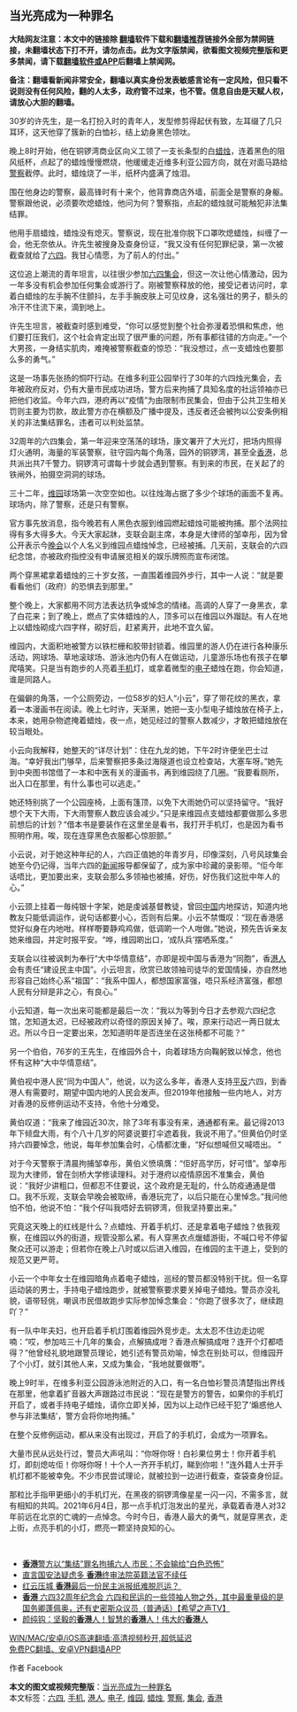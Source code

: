  <h2>当光亮成为一种罪名</h2> <p class="notice"><b>大陆网友注意：本文中的链接除 <a href="https://github.com/bannedbook/fanqiang" >翻墙</a>软件下载和<a href="https://github.com/killgcd/justmysocks/blob/master/README.md">翻墙推荐</a>链接外全部为禁网链接，未翻墙状态下打不开，请勿点击。此为文字版禁闻，欲看图文视频完整版和更多禁闻，请下载<a href="https://github.com/bannedbook/fanqiang">翻墙软件或APP</a>后翻墙上禁闻网。</p><p>备注：翻墙看新闻非常安全，翻墙以真实身份发表敏感言论有一定风险，但只看不说则没有任何风险，翻的人太多，政府管不过来，也不管。信息自由是天赋人权，请放心大胆的翻墙。</b></p>  <div class="entry">  <p>30岁的许先生，是一名打扮入时的青年人，发型修剪得起伏有致，左耳缀了几只耳环，这天他穿了簇新的白恤衫，结上幼身黑色领呔。</p> <p>晚上8时开始，他在铜锣湾商业区向义工领了一支长条型的白<a href="https://www.bannedbook.org/bnews/tag/%E8%9C%A1%E7%83%9B/" class="st_tag internal_tag" rel="tag" title="标签 蜡烛 下的日志">蜡烛</a>，连着黑色的阻风纸杯，点起了的蜡烛慢慢燃烧，他缓缓走近维多利亚公园方向，就在对面马路给<a href="https://www.bannedbook.org/bnews/tag/%e8%ad%a6%e5%af%9f/" class="st_tag internal_tag" rel="tag" title="标签 警察 下的日志">警察</a>截停。此时，蜡烛烧了一半，纸杯内盛满了烛泪。</p> <p>围在他身边的警察，最高锋时有十来个，他背靠商店外墙，前面全是警察的身躯。警察跟他说，必须要吹熄蜡烛，他问为何？警察指，点起的蜡烛就可能触犯非法集结罪。</p> <p>他用手扇蜡烛，蜡烛没有熄灭。警察说，现在批准你脱下口罩吹熄蜡烛，纠缠了一会，他无奈依从。许先生被搜身及查身份证，“我又没有任何犯罪纪录，第一次被截查就给了<span class='wp_keywordlink'><a href="https://www.bannedbook.org/forum2/topic2509.html" title="《中国六四真相》" target="_blank">六四</a></span>。我甘心情愿，为了前人的付出。”</p> <p>这位追上潮流的青年坦言，以往很少参加<a href="https://www.bannedbook.org/bnews/tag/%e5%85%ad%e5%9b%9b/" class="st_tag internal_tag" rel="tag" title="标签 六四 下的日志">六四</a><a href="https://www.bannedbook.org/bnews/tag/%E9%9B%86%E4%BC%9A/" class="st_tag internal_tag" rel="tag" title="标签 集会 下的日志">集会</a>，但这一次让他心情激动，因为一年多没有机会参加任何集会或游行了。刚被警察释放的他，接受记者访问时，拿着白蜡烛的左手腕不住颤抖，左手手腕皮肤上可见纹身，这名强壮的男子，额头的冷汗不住流下来，滴到地上。</p> <p>许先生坦言，被截查时感到难受，“你可以感觉到整个社会弥漫着恐惧和焦虑，他们要打压我们，这个社会肯定出现了很严重的问题，所有事都往错的方向走。”一个大男孩，一身结实肌肉，难掩被警察截查的惊恐：“我没想过，点一支蜡烛也要那么多的勇气。”</p> <p>这是一场事先张扬的恫吓行动。在维多利亚公园举行了30年的六四烛光集会，去年被政府反对，仍有大量市民成功进场，警方后来拘捕了具知名度的社运领袖亦已把他们收监。今年六四，港府再以“疫情”为由限制市民集会，但由于公共卫生相关罚则主要为罚款，故此警方亦在横额及广播中提及，违反者还会被拘以公安条例相关的非法集结罪名，违者可以判处监禁。</p> <p>32周年的六四集会，第一年迎来空荡荡的球场，康文署开了大光灯，把场内照得灯火通明，海量的军装警察，驻守园内每个角落，园外的铜锣湾，甚至全<a href="https://www.bannedbook.org/bnews/tag/%e9%a6%99%e6%b8%af/" class="st_tag internal_tag" rel="tag" title="标签 香港 下的日志">香港</a>，总共派出共7千警力。铜锣湾可谓每十步就会遇到警察。有到来的市民，在关起了的铁闸外，拍摄空洞洞的球场。</p>  <p>三十二年，<a href="https://www.bannedbook.org/bnews/tag/%E7%BB%B4%E5%9B%AD/" class="st_tag internal_tag" rel="tag" title="标签 维园 下的日志">维园</a>球场第一次空空如也。以往烛海占据了多少个球场的画面不复再。球场内，除了警察，还是只有警察。</p> <p>官方事先放消息，指今晚若有人黑色衣服到维园燃起蜡烛可能被拘捕。那个法网拉得有多大得多大。今天大家起牀，支联会副主席，本身是大律师的邹幸彤，因为曾公开表示今<span class='wp_keywordlink_affiliate'><a href="https://zh-cn.shenyunperformingarts.org/" title="晚会" target="_blank">晚会</a></span>以个人名义到维园点蜡烛悼念，已经被捕。几天前，支联会的六四纪念馆，亦被政府指控没有申请展览相关的娱乐牌照而宣布闭馆。</p> <p>两个穿黑裙拿着蜡烛的三十岁女孩，一直围着维园外步行，其中一人说：“就是要看看他们（政府）的恐惧去到那里。”</p> <p>整个晚上，大家都用不同方法表达抗争或悼念的情绪。高调的人穿了一身黑衣，拿了白花来；到了晚上，燃点了实体蜡烛的人，顶多可以在维园以外蹓跶。有人在地上以蜡烛砌成六四字样，砌好后，赶紧离开，此地不宜久留。</p> <p>维园内，大面积地被警方以铁栏栅和胶带封锁着。维园里的游人仍在进行各种康乐活动，网球场、草地滚球场、游泳池内仍有人在做运动，儿童游乐场也有孩子在攀爬嘻笑。只是当有跑步的人亮着<a href="https://www.bannedbook.org/bnews/tag/%e6%89%8b%e6%9c%ba/" class="st_tag internal_tag" rel="tag" title="标签 手机 下的日志">手机</a>灯，或拿着微型的<a href="https://www.bannedbook.org/bnews/tag/%E7%94%B5%E5%AD%90/" class="st_tag internal_tag" rel="tag" title="标签 电子 下的日志">电子</a>蜡烛在跑，你会知道，谁是同路人。</p> <p>在偏僻的角落，一个公厕旁边，一位58岁的妇人“小云”，穿了带花纹的黑衣，拿着一本漫画书在阅读。晚上七时许，天渐黑，她把一支小型电子蜡烛放在椅子上，本来，她用杂物遮掩着蜡烛，夜一点，她见经过的警察人数减少，才敢把蜡烛放在较当眼处。</p> <p>小云向我解释，她整天的“详尽计划”：住在九龙的她，下午2时许便坐巴士过海。“幸好我出门够早，后来警察把多条过海隧道也设立检查站，大塞车呀。”她先到中央图书馆借了一本和中医有关的漫画书，再到维园绕了几圈。“我要看厕所，出入口在那里，有什么事也可以逃走。”</p> <p>她还特别挑了一个公园座椅，上面有篷顶，以免下大雨她仍可以坚持留守。“我好想个天下大雨，下大雨警察人数应该会减少。”只是来维园点支蜡烛都要做那么多思前想后的计划？“借本书是要装作在这里坐是看书，我打开手机灯，也是因为看书照明作用。唉，现在连穿黑色衣服都心惊胆颤。”</p>  <p>小云说，对于她这种年纪的人，六四正值她的年青岁月，印像深刻，八号风球集会她至今仍记得，当年六四的<span class='wp_keywordlink_affiliate'><a href="https://www.bannedbook.org/" title="新闻">新闻</a></span>报导都保留了，成为家中珍藏的录影带。“佢今年话唔比，更加要出来，支联会那么多领袖也被捕，好伤，好伤我们这批中年人的心。”</p> <p>小云颈上挂着一毎纯银十字架，她是虔诚基督教徒，曾回<span class='wp_keywordlink_affiliate'><a href="https://www.bannedbook.org/" title="中国" target="_blank">中国</a></span>内地探访，知道内地教友只能低调运作，说句话都要小心，否则有后果。小云不禁慨叹：“现在香港感觉好似身在内地咁。样样嘢要静鸡鸡做，低调啲一个人咁做。”她说，预先告诉亲友她来维园，并定时报平安。“哗，维园啲出口，‘成队兵’摆哂系度。”</p> <p>支联会以往被讽刺为奉行“大中华情意结”，亦即是视中国与香港为“同胞”，香<a href="https://www.bannedbook.org/bnews/tag/%e6%b8%af%e4%ba%ba/" class="st_tag internal_tag" rel="tag" title="标签 港人 下的日志">港人</a>会有责任“建设民主中国”。小云坦言，欣赏已故领袖司徒华的爱国情操，亦自然地形容自己始终心系“祖国”：“我系中国人，都想国家富强，唔只系经济富强，都想人民有分辩是非之心，有良心。”</p> <p>小云知道，每一次出来可能都是最后一次：“我以为等到今日才去参观六四纪念馆，怎知道太迟，已经被政府以奇怪的原因关掉了。唉，原来行动迟一两日就太迟。所以今日一定要出来，怎知道明年是否连坐在这张椅都不可能？”</p> <p>另一个伯伯，76岁的王先生，在维园外合十，向着球场方向鞠躬致以悼念，他也怀有这种“大中华情意结”。</p> <p>黄伯视中港人民“同为中国人”，他说，以为这么多年，香港人支持<span class='wp_keywordlink'><a href="https://www.bannedbook.org/forum11/topic332.html" title="禁片：平反的把戏" target="_blank">平反</a></span>六四，到香港人有需要时，期望中国内地的人民会发声。但2019年他接触一些内地人，对方对香港的反修例运动不支持，令他十分难受。</p> <p>黄伯叹道：“我来了维园近30次，除了3年有事没有来，通通都有来。最记得2013年下倾盘大雨，有个八十几岁的阿婆说要打伞遮着我，我说不用了。”但黄伯仍时坚持六四要悼念，他说，每年参加集会时，心情都沈重，“好似想喊但又喊唔出。 ”</p> <p>对于今天警察于清晨拘捕邹幸彤，黄伯义愤填膺：“佢好高学历，好可惜”。邹幸彤现为大律师，曾在剑桥大学修读理科。对于港府以疫情原因不准集会，黄伯说：“我好少讲粗口，但都忍不住要说，这个政府是无耻的，什么防疫通通是借口。我不乐观，支联会早晚会被取缔，香港玩完了，以后只能在心里悼念。”我问他怕不怕，他说不怕：“我个仔叫我唔好去铜锣湾，但我坚持要出来。”</p>  <p>究竟这天晚上的红线是什么？点蜡烛、开着手机灯、还是拿着电子蜡烛？依我观察，在维园以外的街道，规管没那么紧。有人穿黑衣点爉蜡游街，不喊口号不停留聚众还可以游走；但若你在晚上八时或以后进入维园，在维园的主干道上，受到的规范又更严苛。</p> <p>小云一个中年女士在维园暗角点着电子蜡烛，巡经的警员都没特别干扰。但一名穿运动装的男士，手持电子蜡烛跑步，就被警察要求要关掉电子蜡烛。警员亦没礼貌，语带轻佻，嘲讽市民借故跑步实际参加悼念集会：“你跑了很多次了，继续跑吖？”</p> <p>有一队中年夫妇，也开启着手机灯围着维园外竞步走。太太忍不住边走边呢喃：“哎，参加咗三十几年的集会，点解搞成咁？香港点解搞成咁？连开个灯都唔得？”他曾经礼貌地跟警员理论，她引述有警员劝喻，悼念在别处可以，但维园开了个小灯，就引其他人来，又成为集会，“我地就要做嘢”。</p> <p>晚上9时半，在维多利亚公园游泳池附近的入口，有一名白恤衫警员清楚指出界线在那里，他拿着扩音器大声跟路过市民说：“现在是警方的警告，如果你的手机灯开启了，或者手持电子蜡烛，请你立即关掉，因为以上动作已经干犯了‘煽惑他人参与非法集结’，警方会将你地拘捕。”</p> <p>在整个反修例运动，都从来没有出现过，开启了的手机灯，会成为一项罪名。</p> <p>大量市民从远处行过，警员大声吼叫：“你呀你呀！白衫果位男士！你开着手机灯，即刻熄咗佢！你呀你呀！十个人一齐开手机灯，睇到你啦！”连外籍人士开手机灯都不能被幸免。不少市民尝试理论，就被拉到一边进行截查，查袋查身份証。</p> <p>那粒比手指甲更细小的手机灯光，在黑夜的铜锣湾像星星一闪一闪，不需多言，就有相知的共鸣。2021年6月4日，那一点手机灯泡发出的星光，承载着香港人对32年前远在北京的亡魂的一点悼念。今时今日，香港人最大的勇气，就是穿黑衣，走上街，点亮手机的小灯，燃亮一颗坚持良知的心。</p> <p> </p>  <ul class='op-related-articles' title='相关阅读'> <li><a href='https://www.bannedbook.org/bnews/baitai/20210605/1560692.html' target='_blank'><b>香港</b>警方以“集结”罪名拘捕六人 市民：不会输给“白色恐怖”</a></li> <li><a href='https://www.bannedbook.org/bnews/baitai/20210605/1560678.html' target='_blank'>直言国安法疑虑多 <b>香港</b>终审法院英籍法官不续任</a></li> <li><a href='https://www.bannedbook.org/bnews/headline/20210605/1560672.html' target='_blank'>红云压城 <b>香港</b>最后一份民主派报纸难脱厄运？ </a></li> <li><a href='https://www.bannedbook.org/bnews/comments/20210605/1560671.html' target='_blank'><b>香港</b> 六四32周年纪念会 六四和民运的一些领袖人物之外，其中最重量级的是国务卿蓬佩奥，还有史密斯众议员（普通话）【希望之声TV】</a></li> <li><a href='https://www.bannedbook.org/bnews/comments/20210605/1560630.html' target='_blank'>颜纯钩：坚毅的<b>香港</b>人！智慧的<b>香港</b>人！伟大的<b>香港</b>人</a></li> </ul> <p class="texttj"> <a href="https://github.com/bannedbook/fanqiang/wiki/V2ray%E6%9C%BA%E5%9C%BA" target="_blank">WIN/MAC/安卓/iOS高速翻墙:高清视频秒开,超低延迟</a><br/> <a href="https://github.com/bannedbook/fanqiang/wiki/%E7%A6%81%E9%97%BB%E7%BD%91%E5%AE%89%E5%8D%93%E7%BF%BB%E5%A2%99%E6%96%B0%E9%97%BBAPP" target="_blank">免费PC翻墙、安卓VPN翻墙APP</a></p><p>作者 Facebook</p><a name='sharetosocial'></a>       <div><b>本文的图文或视频完整版</b>：<a href='https://www.bannedbook.org/bnews/comments/20210605/1560706.html'>当光亮成为一种罪名</a></div>  </div><!--END ENTRY--> <div class="postfooter"> <div>本文标签：<a href="https://www.bannedbook.org/bnews/tag/%e5%85%ad%e5%9b%9b/" rel="tag">六四</a>, <a href="https://www.bannedbook.org/bnews/tag/%e6%89%8b%e6%9c%ba/" rel="tag">手机</a>, <a href="https://www.bannedbook.org/bnews/tag/%e6%b8%af%e4%ba%ba/" rel="tag">港人</a>, <a href="https://www.bannedbook.org/bnews/tag/%E7%94%B5%E5%AD%90/" rel="tag">电子</a>, <a href="https://www.bannedbook.org/bnews/tag/%E7%BB%B4%E5%9B%AD/" rel="tag">维园</a>, <a href="https://www.bannedbook.org/bnews/tag/%E8%9C%A1%E7%83%9B/" rel="tag">蜡烛</a>, <a href="https://www.bannedbook.org/bnews/tag/%e8%ad%a6%e5%af%9f/" rel="tag">警察</a>, <a href="https://www.bannedbook.org/bnews/tag/%E9%9B%86%E4%BC%9A/" rel="tag">集会</a>, <a href="https://www.bannedbook.org/bnews/tag/%e9%a6%99%e6%b8%af/" rel="tag">香港</a></div>  </div><!--END POSTFOOTER--> 